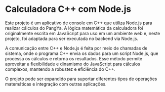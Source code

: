 # Calculadora C++ com Node.js
Este projeto é um aplicativo de console em C++ que utiliza Node.js para realizar cálculos do PangYa. A lógica matemática da calculadora foi originalmente escrita em JavaScript para uso em um ambiente web e, neste projeto, foi adaptada para ser executada no backend via Node.js.

A comunicação entre C++ e Node.js é feita por meio de chamadas de sistema, onde o programa C++ envia os dados para um script Node.js, que processa os cálculos e retorna os resultados. Esse método permite aproveitar a flexibilidade e dinamismo do JavaScript para cálculos complexos, mantendo a robustez e eficiência do C++.

O projeto pode ser expandido para suportar diferentes tipos de operações matemáticas e integração com outras aplicações.
